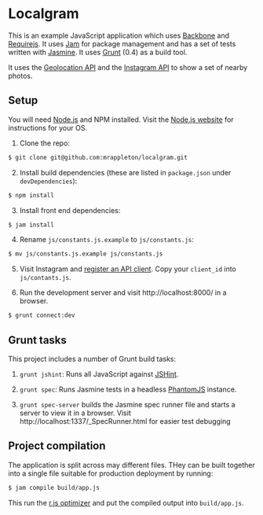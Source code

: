 # Localgram

This is an example JavaScript application which uses [Backbone][backbone] and
[Requirejs][requirejs]. It uses [Jam][jam] for package management and has a
set of tests written with [Jasmine][jasmine]. It uses [Grunt][] (0.4) as a
build tool.

It uses the [Geolocation API][geolocation] and the
[Instagram API][instagram-api] to show a set of nearby photos.

## Setup

You will need [Node.js][node] and NPM installed. Visit the
[Node.js website][node] for instructions for your OS.

1. Clone the repo:
```bash
$ git clone git@github.com:mrappleton/localgram.git
```

2. Install build dependencies (these are listed in `package.json` under
`devDependencies`):
```bash
$ npm install
```

3. Install front end dependencies:
```bash
$ jam install
```

4. Rename `js/constants.js.example` to `js/constants.js`:
```bash
$ mv js/constants.js.example js/constants.js
```

5. Visit Instagram and [register an API client][instagram-register]. Copy your
`client_id` into `js/contants.js`.

6. Run the development server and visit http://localhost:8000/ in a browser.
```bash
$ grunt connect:dev
```

## Grunt tasks

This project includes a number of Grunt build tasks:

1. `grunt jshint`: Runs all JavaScript against [JSHint][jshint].

2. `grunt spec`: Runs Jasmine tests in a headless [PhantomJS][phantomjs]
instance.

3. `grunt spec-server` builds the Jasmine spec runner file and starts a server to view it in a browser. Visit http://localhost:1337/_SpecRunner.html for
easier test debugging

## Project compilation

The application is split across may different files. THey can be built together
into a single file suitable for production deployment by running:
```bash
$ jam compile build/app.js
```

This run the [r.js optimizer][rjs] and put the compiled output into
`build/app.js`.

[backbone]: http://backbonejs.org/
[requirejs]: http://requirejs.org/
[jam]: http://jamjs.org/
[jasmine]: https://jasmine.github.io/
[grunt]: http://gruntjs.com/
[geolocation]: http://dev.w3.org/geo/api/spec-source.html
[instagram-api]: http://instagram.com/developer/
[node]: http://nodejs.org/
[npm]: https://npmjs.org/
[instagram-register]: http://instagram.com/developer/clients/manage/
[jshint]: http://www.jshint.com/
[phantomjs]: http://phantomjs.org/
[rjs]: http://requirejs.org/docs/optimization.html
